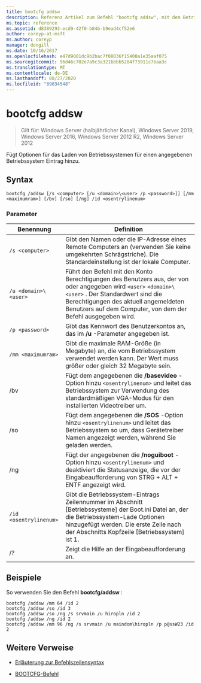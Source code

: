```yaml
---
title: bootcfg addsw
description: Referenz Artikel zum Befehl "bootcfg addsw", mit dem Betriebssystem-Lade Optionen für einen angegebenen Betriebssystem Eintrag hinzugefügt werden.
ms.topic: reference
ms.assetid: d8389293-ecd9-42f0-b84b-b9ead4cf52e6
author: coreyp-at-msft
ms.author: coreyp
manager: dongill
ms.date: 10/16/2017
ms.openlocfilehash: e47d9001dc9b2bac7f08036f15408a1e35aaf075
ms.sourcegitcommit: 96d46c702e7a9c3a321bbbb5284f73911c7baa3c
ms.translationtype: MT
ms.contentlocale: de-DE
ms.lasthandoff: 08/27/2020
ms.locfileid: "89034548"
---
```

# <a name="bootcfg-addsw"></a>bootcfg addsw

> Gilt für: Windows Server (halbjährlicher Kanal), Windows Server 2019, Windows Server 2016, Windows Server 2012 R2, Windows Server 2012

Fügt Optionen für das Laden von Betriebssystemen für einen angegebenen Betriebssystem Eintrag hinzu.

## <a name="syntax"></a>Syntax

```
bootcfg /addsw [/s <computer> [/u <domain>\<user> /p <password>]] [/mm <maximumram>] [/bv] [/so] [/ng] /id <osentrylinenum>
```

### <a name="parameters"></a>Parameter

| Benennung | Definition |
| ---- | ---------- |
| `/s <computer>` | Gibt den Namen oder die IP-Adresse eines Remote Computers an (verwenden Sie keine umgekehrten Schrägstriche). Die Standardeinstellung ist der lokale Computer. |
| `/u <domain>\<user>`  | Führt den Befehl mit den Konto Berechtigungen des Benutzers aus, der von oder angegeben wird `<user>` `<domain>\<user>` . Der Standardwert sind die Berechtigungen des aktuell angemeldeten Benutzers auf dem Computer, von dem der Befehl ausgegeben wird. |
| `/p <password>` | Gibt das Kennwort des Benutzerkontos an, das im **/u** -Parameter angegeben ist. |
| `/mm <maximumram>` | Gibt die maximale RAM-Größe (in Megabyte) an, die vom Betriebssystem verwendet werden kann. Der Wert muss größer oder gleich 32 Megabyte sein. |
| /bv | Fügt dem angegebenen die **/basevideo** -Option hinzu `<osentrylinenum>` und leitet das Betriebssystem zur Verwendung des standardmäßigen VGA-Modus für den installierten Videotreiber um. |
| /so | Fügt dem angegebenen die **/SOS** -Option hinzu `<osentrylinenum>` und leitet das Betriebssystem so um, dass Gerätetreiber Namen angezeigt werden, während Sie geladen werden. |
| /ng | Fügt der angegebenen die **/noguiboot** -Option hinzu `<osentrylinenum>` und deaktiviert die Statusanzeige, die vor der Eingabeaufforderung von STRG + ALT + ENTF angezeigt wird. |
| `/id <osentrylinenum>` | Gibt die Betriebssystem-Eintrags Zeilennummer im Abschnitt [Betriebssysteme] der Boot.ini Datei an, der die Betriebssystem-Lade Optionen hinzugefügt werden. Die erste Zeile nach der Abschnitts Kopfzeile [Betriebssystem] ist 1. |
| /? | Zeigt die Hilfe an der Eingabeaufforderung an. |

## <a name="examples"></a>Beispiele

So verwenden Sie den Befehl **bootcfg/addsw** :

```
bootcfg /addsw /mm 64 /id 2
bootcfg /addsw /so /id 3
bootcfg /addsw /so /ng /s srvmain /u hiropln /id 2
bootcfg /addsw /ng /id 2
bootcfg /addsw /mm 96 /ng /s srvmain /u maindom\hiropln /p p@ssW23 /id 2
```

## <a name="additional-references"></a>Weitere Verweise

- [Erläuterung zur Befehlszeilensyntax](command-line-syntax-key.md)

- [BOOTCFG-Befehl](bootcfg.md)
